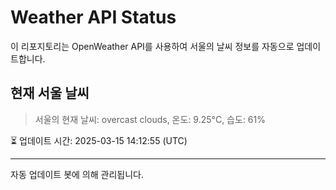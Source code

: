 
# Weather API Status

이 리포지토리는 OpenWeather API를 사용하여 서울의 날씨 정보를 자동으로 업데이트합니다.

## 현재 서울 날씨
> 서울의 현재 날씨: overcast clouds, 온도: 9.25°C, 습도: 61%

⏳ 업데이트 시간: 2025-03-15 14:12:55 (UTC)

---
자동 업데이트 봇에 의해 관리됩니다.
